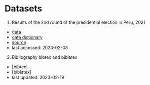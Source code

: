 # Datasets

1. Results of the 2nd round of the presidential election in Peru, 2021
- [data](https://github.com/carolinacornejocastellano/datasets/raw/main/EleccionesPresidenciales_2021_2daVuelta.csv)
- [data dictionary](https://github.com/carolinacornejocastellano/datasets/raw/main/Diccionario_EleccionesPresidenciales_2021_2daVuelta_ONPE.xlsx)
- [source](https://www.datosabiertos.gob.pe/dataset/resultados-por-mesa-de-las-elecciones-presidenciales-2021-segunda-vuelta-oficina-nacional-de)
- last accessed: 2023-02-08

2. Bibliography bibtex and biblatex
- [bibtex]
- [biblatex]
- last updated: 2023-02-19
